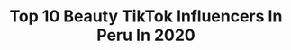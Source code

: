 ---
title: Top 10 Beauty TikTok Influencers In Peru In 2020
description: >-
  Find top beauty TikTok influencers in Peru in 2020. Most popular hashtags: #dance #coronavirus #beauty #love.
platform: TikTok
profiles:
  - username: "lidiaportalpolo"
    fullname: >-
      Lidia Portal Polo
    location: "Peru"
    followers: 55931
    engagement: 712
    commentsToLikes: 0.033204
    id: ck9enwl7xldgv0j78tfiezg7z
    verified: false
    hashtags: "#soycomotu, #curvywomen, #neonlights, #morph"
  - username: "fashionindahat"
    fullname: >-
      Alemazzini
    location: "Peru"
    followers: 133752
    engagement: 909
    commentsToLikes: 0.017817
    id: ck83zb3mrzbfn0j78tafbmdmf
    verified: false
    hashtags: "#hairstyle, #fashionblog, #photoshoot, #greenscreen"
  - username: "giancarlosmunguia"
    fullname: >-
      Gian Carlos Munguia Espinoza
    location: "Peru"
    followers: 385882
    engagement: 2433
    commentsToLikes: 0.023456
    id: cka0io71nek2g0i78prbq1ffe
    verified: false
    hashtags: ""
  - username: "zurishaddaibedoya"
    fullname: >-
      Tid.boy
    location: "Peru"
    followers: 8237
    engagement: 1431
    commentsToLikes: 0.042433
    id: ck9ads2fuyox30j7812udbu4s
    verified: false
    hashtags: "#oldmusic, #music, #mentalilness, #glasses"
  - username: "rzchiky"
    fullname: >-
      🌬chiky💫
    location: "Peru"
    followers: 190403
    engagement: 1658
    commentsToLikes: 0.020937
    id: ck95z9q75dl590j7802rv9fnk
    verified: false
    hashtags: "#cuteanimals, #foru, #conejosbebes, #rabbitsoftiktok"
  - username: "hannacoreana"
    fullname: >-
      Hanna Coreana
    location: "Peru"
    followers: 33977
    engagement: 1759
    commentsToLikes: 0.022304
    id: ckacegpcjmpdv0i78uig42kzh
    verified: false
    hashtags: "#rutinadeabs, #quarantinelife, #bailecito, #saysodance"
  - username: "caballeritaa"
    fullname: >-
      Renata 💔
    location: "Peru"
    followers: 6742
    engagement: 617
    commentsToLikes: 0.071096
    id: ck9ev9t0mhihb0j78yjijfdxa
    verified: false
    hashtags: "#toxico, #hombres, #diosa, #dance"
  - username: "lucumastyle"
    fullname: >-
      Mara
    location: "Peru"
    followers: 49880
    engagement: 1069
    commentsToLikes: 0.031170
    id: ck85cny1c2lpo0j78q3hmxirj
    verified: false
    hashtags: "#drama, #makeuphacks, #postre, #hamburguesa"
  - username: "tolyangasilin"
    fullname: >-
      tolyangasilin
    location: "Peru"
    followers: 2498
    engagement: 480
    commentsToLikes: 0.030499
    id: ck9e3tu7el37k0j78l208gye8
    verified: false
    hashtags: "#likes, #sweetdreams, #10toeschallenge, #home"
  - username: "pamelahyh"
    fullname: >-
      Pamela albornoz
    location: "Peru"
    followers: 6383
    engagement: 446
    commentsToLikes: 0.024574
    id: ck9ev833yh39p0j78j9g4tj96
    verified: false
    hashtags: "#feelinggood, #fordogs, #parat, #yzxcba"
---